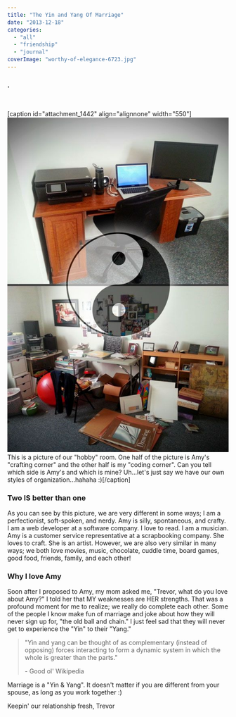 ```yaml
---
title: "The Yin and Yang Of Marriage"
date: "2013-12-18"
categories: 
  - "all"
  - "friendship"
  - "journal"
coverImage: "worthy-of-elegance-6723.jpg"
---
```


### .

 

\[caption id="attachment\_1442" align="alignnone" width="550"\][![The Yin & Yang Of Marriage](images/yin-yang.jpg)](https://freshlymarried.com/wp-content/uploads/2013/12/yin-yang.jpg) This is a picture of our "hobby" room. One half of the picture is Amy's "crafting corner" and the other half is my "coding corner". Can you tell which side is Amy's and which is mine? Uh...let's just say we have our own styles of organization...hahaha :)\[/caption\]

### Two IS better than one

As you can see by this picture, we are very different in some ways; I am a perfectionist, soft-spoken, and nerdy. Amy is silly, spontaneous, and crafty. I am a web developer at a software company. I love to read. I am a musician. Amy is a customer service representative at a scrapbooking company. She loves to craft. She is an artist. However, we are also very similar in many ways; we both love movies, music, chocolate, cuddle time, board games, good food, friends, family, and each other!

### Why I love Amy

Soon after I proposed to Amy, my mom asked me, "Trevor, what do you love about Amy?" I told her that MY weaknesses are HER strengths. That was a profound moment for me to realize; we really do complete each other. Some of the people I know make fun of marriage and joke about how they will never sign up for, "the old ball and chain." I just feel sad that they will never get to experience the "Yin" to their "Yang."

> "Yin and yang can be thought of as complementary (instead of opposing) forces interacting to form a dynamic system in which the whole is greater than the parts."
> 
> \- Good ol' Wikipedia

Marriage is a "Yin & Yang". It doesn't matter if you are different from your spouse, as long as you work together :)

Keepin' our relationship fresh, Trevor
